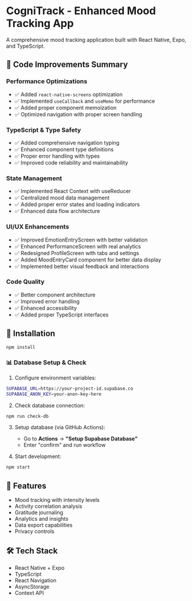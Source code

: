 # CogniTrack - Enhanced Mood Tracking App

A comprehensive mood tracking application built with React Native, Expo, and TypeScript.

## 🔧 Code Improvements Summary

### Performance Optimizations
- ✅ Added `react-native-screens` optimization
- ✅ Implemented `useCallback` and `useMemo` for performance
- ✅ Added proper component memoization
- ✅ Optimized navigation with proper screen handling

### TypeScript & Type Safety  
- ✅ Added comprehensive navigation typing
- ✅ Enhanced component type definitions
- ✅ Proper error handling with types
- ✅ Improved code reliability and maintainability

### State Management
- ✅ Implemented React Context with useReducer
- ✅ Centralized mood data management
- ✅ Added proper error states and loading indicators
- ✅ Enhanced data flow architecture

### UI/UX Enhancements
- ✅ Improved EmotionEntryScreen with better validation
- ✅ Enhanced PerformanceScreen with real analytics
- ✅ Redesigned ProfileScreen with tabs and settings
- ✅ Added MoodEntryCard component for better data display
- ✅ Implemented better visual feedback and interactions

### Code Quality
- ✅ Better component architecture
- ✅ Improved error handling
- ✅ Enhanced accessibility
- ✅ Added proper TypeScript interfaces

## 🚀 Installation

```bash
npm install
```

### 📊 Database Setup & Check

1. Configure environment variables:
```bash
SUPABASE_URL=https://your-project-id.supabase.co
SUPABASE_ANON_KEY=your-anon-key-here
```

2. Check database connection:
```bash
npm run check-db
```

3. Setup database (via GitHub Actions):
   - Go to **Actions** → **"Setup Supabase Database"**
   - Enter "confirm" and run workflow

4. Start development:
```bash
npm start
```

## 📱 Features
- Mood tracking with intensity levels
- Activity correlation analysis  
- Gratitude journaling
- Analytics and insights
- Data export capabilities
- Privacy controls

## 🛠 Tech Stack
- React Native + Expo
- TypeScript
- React Navigation
- AsyncStorage
- Context API 